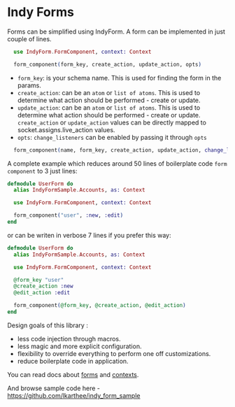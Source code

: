 
# Indy Forms

Forms can be simplified using IndyForm. A form can be implemented in just couple of lines.

```elixir
  use IndyForm.FormComponent, context: Context

  form_component(form_key, create_action, update_action, opts)
```

- `form_key`: is your schema name. This is used for finding the form in the params.
- `create_action`: can be an `atom` or `list of atoms`. This is used to determine what action should be performed - create or update.
- `update_action`: can be an `atom` or `list of atoms`. This is used to determine what action should be performed - create or update.
`create_action` or `update_action` values can be directly mapped to socket.assigns.live_action values. 
- `opts`: `change_listeners` can be enabled by passing it through `opts`

```elixir
  form_component(name, form_key, create_action, update_action, change_listeners: true)
```

A complete example which reduces around 50 lines of boilerplate code `form component` to 3 just lines:

```elixir
defmodule UserForm do
  alias IndyFormSample.Accounts, as: Context

  use IndyForm.FormComponent, context: Context

  form_component("user", :new, :edit)
end
```

or can be writen in verbose 7 lines if you prefer this way:
```elixir
defmodule UserForm do
  alias IndyFormSample.Accounts, as: Context

  use IndyForm.FormComponent, context: Context

  @form_key "user"
  @create_action :new
  @edit_action :edit

  form_component(@form_key, @create_action, @edit_action)
end
```

Design goals of this library :
 - less code injection through macros.
 - less magic and more explicit configuration.
 - flexibility to override everything to perform one off customizations.
 - reduce boilerplate code in application.

You can read docs about [forms](docs/forms.md) and [contexts](docs/context.md).

And browse sample code here - https://github.com/lkarthee/indy_form_sample
